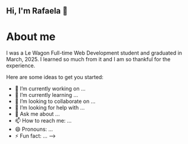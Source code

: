 ## Hi, I'm Rafaela 👋

# About me

I was a Le Wagon Full-time Web Development student and graduated in March, 2025. I learned so much from it and I am so thankful for the experience. 



Here are some ideas to get you started:

- 🔭 I’m currently working on ...
- 🌱 I’m currently learning ...
- 👯 I’m looking to collaborate on ...
- 🤔 I’m looking for help with ...
- 💬 Ask me about ...
- 📫 How to reach me: ...
- 😄 Pronouns: ...
- ⚡ Fun fact: ...
-->
